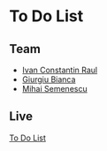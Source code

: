 # To Do List

## Team

- [Ivan Constantin Raul](https://github.com/constantinraulivan)
- [Giurgiu Bianca](https://github.com/biancagrg)
- [Mihai Semenescu](https://github.com/dhseme)

## Live

[To Do List](https://constantinraulivan.github.io/to-do-list/)

